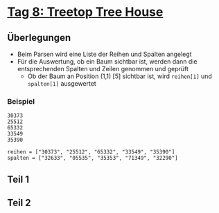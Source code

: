 # [Tag 8: Treetop Tree House](https://adventofcode.com/2022/day/8)

## Überlegungen

- Beim Parsen wird eine Liste der Reihen und Spalten angelegt
- Für die Auswertung, ob ein Baum sichtbar ist, werden dann die entsprechenden Spalten und Zeilen genommen und geprüft
  - Ob der Baum an Position (1,1) \[5\] sichtbar ist, wird `reihen[1]` und `spalten[1]` ausgewertet

### Beispiel

```text
30373
25512
65332
33549
35390

reihen = ["30373", "25512", "65332", "33549", "35390"]
spalten = ["32633", "05535", "35353", "71349", "32290"]

```

## Teil 1

## Teil 2
